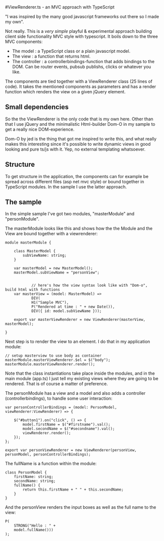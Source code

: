 #ViewRenderer.ts - an MVC approach with TypeScript

"I was inspired by the many good javascript frameworks out there so I made my own".

Not really. This is a _very simple_ playful & experimental approach building client side functionality MVC style with typescript. It boils down to the three MVC components:

* The model : a TypeScript class or a plain javascript model.
* The view : a function that returns html.
* The controller : a controllerbindings-function that adds bindings to the DOM. Can be router events, pubsub publishs, clicks or whatever you like.

The components are tied together with a ViewRenderer class (25 lines of code). It takes the mentioned components as parameters and has a render function which renders the view on a given jQuery element.

## Small dependencies
So the the ViewRenderer is the only code that is my own here. Other than that I use jQuery and the minimalistic Html-builder Dom-O in my sample to get a really nice DOM-experience. 

Dom-O by jed is the thing that got me inspired to write this, and what really makes this interesting since it's possible to write dynamic views in good looking and pure ts/js with it. Yep, no external templating whatsoever.

## Structure
To get structure in the application, the components can for example be spread across different files (asp net mvc style) or bound together in TypeScript modules. In the sample I use the latter approach.

## The sample
In the simple sample I've got two modules, "masterModule" and "personModule".

The masterModule looks like this and shows how the the Module and the View are bound together with a viewrenderer:

	module masterModule {

		class MasterModel {
			subViewName: string;
		}

		var masterModel = new MasterModel();
		masterModel.subViewName = "personView";


                // here's how the view syntax look like with "Dom-o", build html with functions
		var masterView = (model: MasterModel) =>
				DIV(
				H1("Sample MVC"),
				P("Rendered at time : " + new Date()),
				DIV({ id: model.subViewName }));

		export var masterViewRenderer = new ViewRenderer(masterView, masterModel);

	}

Next step is to render the view to an element. I do that in my application module:

    // setup masterview to use body as container
    masterModule.masterViewRenderer.$el = $("body");
    masterModule.masterViewRenderer.render();

Note that the class instantiations take place inside the modules, and in the main module (app.ts) I just tell my existing views where they are going to be rendered. That is of course a matter of preference.

The personModule has a view and a model and also adds a controller (controllerbindings), to handle some user interaction:

    var personControllerBindings = (model: PersonModel, viewRenderer:ViewRenderer) => {

        $("#button1").on("click", () => {
            model.firstName = $("#firstname").val();
            model.secondName = $("#secondname").val();
            viewRenderer.render();
        });
    };

    export var personViewRenderer = new ViewRenderer(personView, personModel, personControllerBindings);

The fullName is a function within the module:

    class PersonModel {
        firstName: string;
        secondName: string;
        fullName() {
            return this.firstName + " " + this.secondName;
        }
    }

And the personView renders the input boxes as well as the full name to the view:

    P(
        STRONG("Hello : " +
        model.fullName()))
    );
